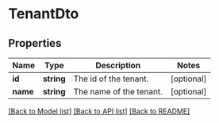 # TenantDto

## Properties
Name | Type | Description | Notes
------------ | ------------- | ------------- | -------------
**id** | **string** | The id of the tenant. | [optional] 
**name** | **string** | The name of the tenant. | [optional] 

[[Back to Model list]](../../README.md#documentation-for-models) [[Back to API list]](../../README.md#documentation-for-api-endpoints) [[Back to README]](../../README.md)

